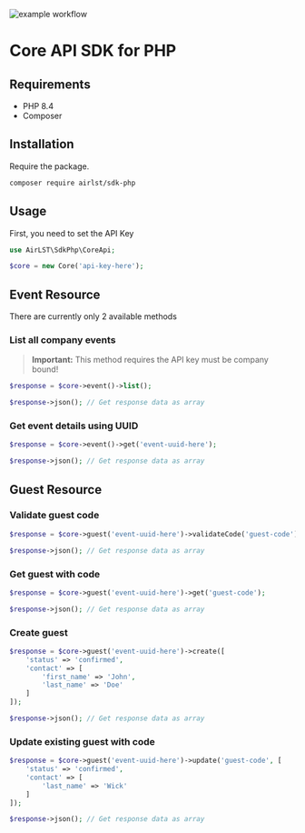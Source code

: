 ![example workflow](https://github.com/airlst/sdk-php/actions/workflows/ci.yml/badge.svg)

# Core API SDK for PHP

## Requirements
- PHP 8.4
- Composer


## Installation

Require the package.
``` bash
composer require airlst/sdk-php
```

## Usage
First, you need to set the API Key
``` php
use AirLST\SdkPhp\CoreApi;

$core = new Core('api-key-here');
```

## Event Resource
There are currently only 2 available methods

### List all company events
> **Important:** This method requires the API key must be company bound!

``` php
$response = $core->event()->list();

$response->json(); // Get response data as array
```

### Get event details using UUID
``` php
$response = $core->event()->get('event-uuid-here');

$response->json(); // Get response data as array
```

## Guest Resource

### Validate guest code
``` php
$response = $core->guest('event-uuid-here')->validateCode('guest-code');

$response->json(); // Get response data as array
```

### Get guest with code
``` php
$response = $core->guest('event-uuid-here')->get('guest-code');

$response->json(); // Get response data as array
```

### Create guest
``` php
$response = $core->guest('event-uuid-here')->create([
    'status' => 'confirmed',
    'contact' => [
        'first_name' => 'John',
        'last_name' => 'Doe'
    ]
]);

$response->json(); // Get response data as array
```

### Update existing guest with code
``` php
$response = $core->guest('event-uuid-here')->update('guest-code', [
    'status' => 'confirmed',
    'contact' => [
        'last_name' => 'Wick'
    ]
]);

$response->json(); // Get response data as array
```
